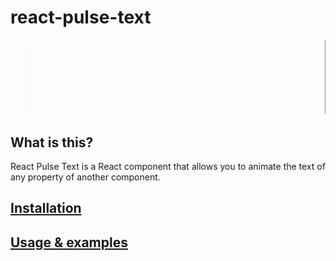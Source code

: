 # react-pulse-text

![Pulse Text](https://raw.githubusercontent.com/Kelsier90/React-Pulse-Text/master/src/logo.gif)

## What is this? 
React Pulse Text is a React component that allows you to animate the text of any property of another component.

## [Installation](https://kelsier90.github.io/React-Pulse-Text/#section-install)

## [Usage & examples](https://kelsier90.github.io/React-Pulse-Text/#pulsetext)
